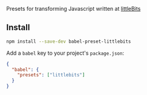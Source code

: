 Presets for transforming Javascript written at
[littleBits](http://littlebits.cc/)

Install
-------

```sh
npm install --save-dev babel-preset-littlebits
```

Add a `babel` key to your project's `package.json`:

```json
{
  "babel": {
    "presets": ["littlebits"]
  }
}
```

